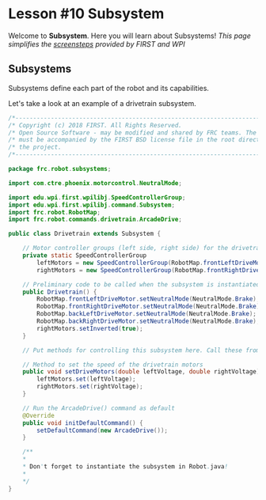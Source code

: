 # Lesson #10 Subsystem

Welcome to **Subsystem**. Here you will learn about Subsystems!
*This page simplifies the [screensteps](https://wpilib.screenstepslive.com/s/currentCS/m/java/c/88893) provided by FIRST and WPI*

## Subsystems ##

Subsystems define each part of the robot and its capabilities.

Let's take a look at an example of a drivetrain subsystem.

```java
/*----------------------------------------------------------------------------*/
/* Copyright (c) 2018 FIRST. All Rights Reserved.                             */
/* Open Source Software - may be modified and shared by FRC teams. The code   */
/* must be accompanied by the FIRST BSD license file in the root directory of */
/* the project.                                                               */
/*----------------------------------------------------------------------------*/

package frc.robot.subsystems;

import com.ctre.phoenix.motorcontrol.NeutralMode;

import edu.wpi.first.wpilibj.SpeedControllerGroup;
import edu.wpi.first.wpilibj.command.Subsystem;
import frc.robot.RobotMap;
import frc.robot.commands.drivetrain.ArcadeDrive;

public class Drivetrain extends Subsystem {

    // Motor controller groups (left side, right side) for the drivetrain
    private static SpeedControllerGroup
        leftMotors = new SpeedControllerGroup(RobotMap.frontLeftDriveMotor, RobotMap.backLeftDriveMotor),
        rightMotors = new SpeedControllerGroup(RobotMap.frontRightDriveMotor, RobotMap.backRightDriveMotor);

    // Preliminary code to be called when the subsystem is instantiated
    public Drivetrain() {
        RobotMap.frontLeftDriveMotor.setNeutralMode(NeutralMode.Brake);
        RobotMap.frontRightDriveMotor.setNeutralMode(NeutralMode.Brake);
        RobotMap.backLeftDriveMotor.setNeutralMode(NeutralMode.Brake);
        RobotMap.backRightDriveMotor.setNeutralMode(NeutralMode.Brake);
        rightMotors.setInverted(true);
    }

    // Put methods for controlling this subsystem here. Call these from Commands.

    // Method to set the speed of the drivetrain motors
    public void setDriveMotors(double leftVoltage, double rightVoltage) {
        leftMotors.set(leftVoltage);
        rightMotors.set(rightVoltage);
    }

    // Run the ArcadeDrive() command as default
    @Override
    public void initDefaultCommand() {
        setDefaultCommand(new ArcadeDrive());
    }

    /**
    * 
    * Don't forget to instantiate the subsystem in Robot.java! 
    *
    */
}
```

